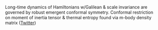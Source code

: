 
Long-time dynamics of Hamiltonians w/Galilean & scale invariance are governed by robust emergent conformal symmetry. Conformal restriction on moment of inertia tensor & thermal entropy found via m-body density matrix ([Twitter](https://twitter.com/JoshuahHeath/status/1122881324480704513))
